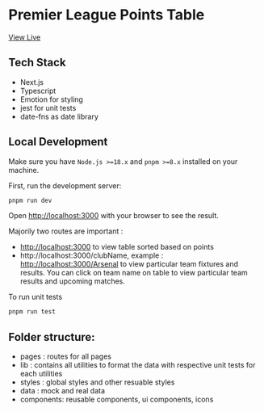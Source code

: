 # Premier League Points Table

[View Live](https://premier-league-green.vercel.app/)

## Tech Stack

- Next.js
- Typescript
- Emotion for styling
- jest for unit tests
- date-fns as date library

## Local Development

Make sure you have `Node.js >=18.x` and `pnpm >=8.x` installed on your machine.

First, run the development server:

```bash
pnpm run dev
```

Open [http://localhost:3000](http://localhost:3000) with your browser to see the result.

Majorily two routes are important :

- [http://localhost:3000](http://localhost:3000) to view table sorted based on points
- http://localhost:3000/clubName, example : [http://localhost:3000/Arsenal](http://localhost:3000/Arsenal) to view particular team fixtures and results. You can click on team name on table to view particular team results and upcoming matches.

To run unit tests

```bash
pnpm run test
```

## Folder structure:

- pages : routes for all pages
- lib : contains all utilities to format the data with respective unit tests for each utilities
- styles : global styles and other resuable styles
- data : mock and real data
- components: reusable components, ui components, icons


